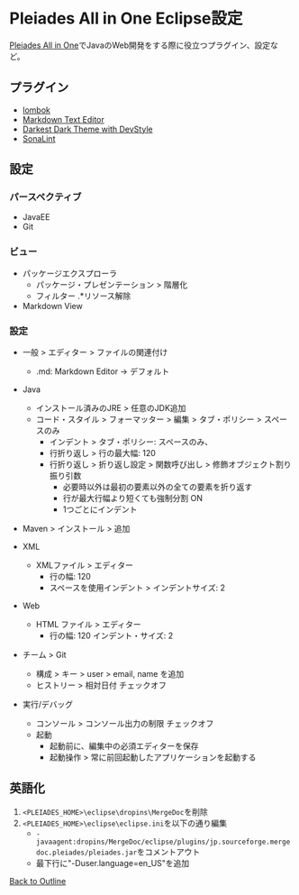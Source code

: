 # Pleiades All in One Eclipse設定

[Pleiades All in One](http://mergedoc.osdn.jp/)でJavaのWeb開発をする際に役立つプラグイン、設定など。

## プラグイン

* [lombok](https://projectlombok.org/)
* [Markdown Text Editor](https://marketplace.eclipse.org/content/markdown-text-editor)
* [Darkest Dark Theme with DevStyle](https://marketplace.eclipse.org/content/darkest-dark-theme-devstyle)
* [SonaLint](https://marketplace.eclipse.org/content/sonarlint)

## 設定

### パースペクティブ

* JavaEE
* Git

### ビュー

* パッケージエクスプローラ
    * パッケージ・プレゼンテーション > 階層化
    * フィルター .*リソース解除
* Markdown View

### 設定

* 一般 > エディター > ファイルの関連付け
    * .md: Markdown Editor -> デフォルト

* Java
    * インストール済みのJRE > 任意のJDK追加
    <!-- * エディター > 保存アクション > 追加アクション チェック > 構成 > 不要なコードタブ > 不要なコード > 冗長な型引数を除去 チェック -->
    * コード・スタイル > フォーマッター > 編集 > タブ・ポリシー > スペースのみ
        * インデント > タブ・ポリシー: スペースのみ、
        * 行折り返し > 行の最大幅: 120
        * 行折り返し > 折り返し設定 > 関数呼び出し > 修飾オブジェクト割り振り引数
            * 必要時以外は最初の要素以外の全ての要素を折り返す
            * 行が最大行幅より短くても強制分割 ON
            * 1つごとにインデント
* Maven > インストール > 追加

* XML
    * XMLファイル > エディター
        * 行の幅: 120
        * スペースを使用インデント > インデントサイズ: 2

* Web
    * HTML ファイル > エディター
        * 行の幅: 120
        インデント・サイズ: 2

* チーム > Git
    * 構成 > キー > user > email, name を追加
    * ヒストリー > 相対日付 チェックオフ
* 実行/デバッグ
    * コンソール > コンソール出力の制限 チェックオフ
    * 起動
        * 起動前に、編集中の必須エディターを保存
        * 起動操作 > 常に前回起動したアプリケーションを起動する

## 英語化

1. `<PLEIADES_HOME>\eclipse\dropins\MergeDoc`を削除
1. `<PLEIADES_HOME>\eclipse\eclipse.ini`を以下の通り編集
    * `-javaagent:dropins/MergeDoc/eclipse/plugins/jp.sourceforge.mergedoc.pleiades/pleiades.jar`をコメントアウト
    * 最下行に"-Duser.language=en_US"を追加

[Back to Outline](https://github.com/baki504/knowledge/blob/master/README.md)

